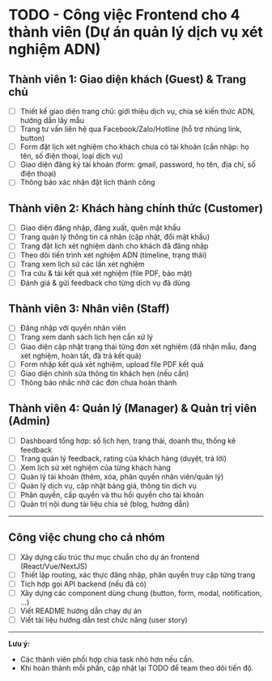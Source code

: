 # TODO - Công việc Frontend cho 4 thành viên (Dự án quản lý dịch vụ xét nghiệm ADN)

## Thành viên 1: Giao diện khách (Guest) & Trang chủ
- [ ] Thiết kế giao diện trang chủ: giới thiệu dịch vụ, chia sẻ kiến thức ADN, hướng dẫn lấy mẫu
- [ ] Trang tư vấn liên hệ qua Facebook/Zalo/Hotline (hỗ trợ nhúng link, button)
- [ ] Form đặt lịch xét nghiệm cho khách chưa có tài khoản (cần nhập: họ tên, số điện thoại, loại dịch vụ)
- [ ] Giao diện đăng ký tài khoản (form: gmail, password, họ tên, địa chỉ, số điện thoại)
- [ ] Thông báo xác nhận đặt lịch thành công

## Thành viên 2: Khách hàng chính thức (Customer)
- [ ] Giao diện đăng nhập, đăng xuất, quên mật khẩu
- [ ] Trang quản lý thông tin cá nhân (cập nhật, đổi mật khẩu)
- [ ] Trang đặt lịch xét nghiệm dành cho khách đã đăng nhập
- [ ] Theo dõi tiến trình xét nghiệm ADN (timeline, trạng thái)
- [ ] Trang xem lịch sử các lần xét nghiệm
- [ ] Tra cứu & tải kết quả xét nghiệm (file PDF, bảo mật)
- [ ] Đánh giá & gửi feedback cho từng dịch vụ đã dùng

## Thành viên 3: Nhân viên (Staff)
- [ ] Đăng nhập với quyền nhân viên
- [ ] Trang xem danh sách lịch hẹn cần xử lý
- [ ] Giao diện cập nhật trạng thái từng đơn xét nghiệm (đã nhận mẫu, đang xét nghiệm, hoàn tất, đã trả kết quả)
- [ ] Form nhập kết quả xét nghiệm, upload file PDF kết quả
- [ ] Giao diện chỉnh sửa thông tin khách hẹn (nếu cần)
- [ ] Thông báo nhắc nhở các đơn chưa hoàn thành

## Thành viên 4: Quản lý (Manager) & Quản trị viên (Admin)
- [ ] Dashboard tổng hợp: số lịch hẹn, trạng thái, doanh thu, thống kê feedback
- [ ] Trang quản lý feedback, rating của khách hàng (duyệt, trả lời)
- [ ] Xem lịch sử xét nghiệm của từng khách hàng
- [ ] Quản lý tài khoản (thêm, xóa, phân quyền nhân viên/quản lý)
- [ ] Quản lý dịch vụ, cập nhật bảng giá, thông tin dịch vụ
- [ ] Phân quyền, cấp quyền và thu hồi quyền cho tài khoản
- [ ] Quản trị nội dung tài liệu chia sẻ (blog, hướng dẫn)

---

## Công việc chung cho cả nhóm
- [ ] Xây dựng cấu trúc thư mục chuẩn cho dự án frontend (React/Vue/NextJS)
- [ ] Thiết lập routing, xác thực đăng nhập, phân quyền truy cập từng trang
- [ ] Tích hợp gọi API backend (nếu đã có)
- [ ] Xây dựng các component dùng chung (button, form, modal, notification, ...)
- [ ] Viết README hướng dẫn chạy dự án
- [ ] Viết tài liệu hướng dẫn test chức năng (user story)

---

**Lưu ý:**  
- Các thành viên phối hợp chia task nhỏ hơn nếu cần.
- Khi hoàn thành mỗi phần, cập nhật lại TODO để team theo dõi tiến độ.
